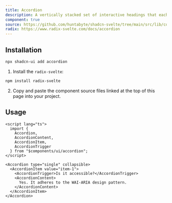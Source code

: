 ```yaml
---
title: Accordion
description: A vertically stacked set of interactive headings that each reveal a section of content.
component: true
source: https://github.com/huntabyte/shadcn-svelte/tree/main/src/lib/components/ui/accordion
radix: https://www.radix-svelte.com/docs/accordion
---
```


<script>
    import { AccordionDemo, ComponentExample, ManualInstall } from '$components/docs';
</script>

<ComponentExample src="src/lib/components/docs/examples/accordion/AccordionDemo.svelte">

<div slot="example" style="max-width: 70%; width: 100%;">
<AccordionDemo />
</div>

</ComponentExample>

## Installation

```bash
npx shadcn-ui add accordion
```

<ManualInstall>

1. Install the `radix-svelte`:

```bash
npm install radix-svelte
```

2. Copy and paste the component source files linked at the top of this page into your project.

</ManualInstall>

## Usage

```svelte
<script lang="ts">
  import {
    Accordion,
    AccordionContent,
    AccordionItem,
    AccordionTrigger
  } from "$components/ui/accordion";
</script>
```

```svelte
<Accordion type="single" collapsible>
  <AccordionItem value="item-1">
    <AccordionTrigger>Is it accessible?</AccordionTrigger>
    <AccordionContent>
      Yes. It adheres to the WAI-ARIA design pattern.
    </AccordionContent>
  </AccordionItem>
</Accordion>
```
